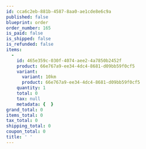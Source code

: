 ```yaml
---
id: cca6c2eb-881b-4587-8aa0-ae1cde8e6c9a
published: false
blueprint: order
order_number: 165
is_paid: false
is_shipped: false
is_refunded: false
items:
  -
    id: 465e359c-030f-4074-aee2-4a7850b2452f
    product: 66e767a9-ee34-4dc4-8681-d09bb59f0cf5
    variant:
      variant: 10km
      product: 66e767a9-ee34-4dc4-8681-d09bb59f0cf5
    quantity: 1
    total: 0
    tax: null
    metadata: {  }
grand_total: 0
items_total: 0
tax_total: 0
shipping_total: 0
coupon_total: 0
title: ' '
---
```

